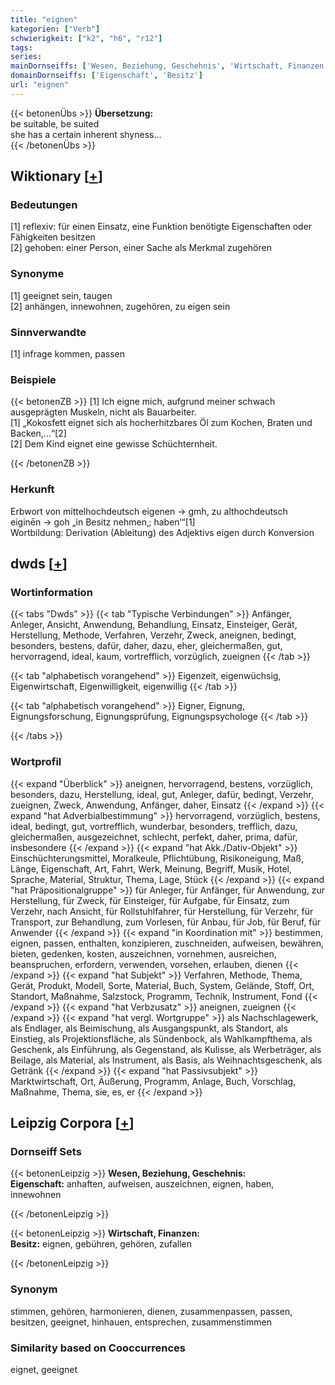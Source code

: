 ```yaml
---
title: "eignen"
kategorien: ["Verb"]
schwierigkeit: ["k2", "h6", "r12"]
tags:
series:
mainDornseiffs: ['Wesen, Beziehung, Geschehnis', 'Wirtschaft, Finanzen']
domainDornseiffs: ['Eigenschaft', 'Besitz']
url: "eignen"
---
```


{{< betonenÜbs >}}
**Übersetzung:**  
be suitable, be suited  
she has a certain inherent shyness...  
{{< /betonenÜbs >}}

## Wiktionary [[+](https://de.wiktionary.org/wiki/eignen)]

### Bedeutungen
[1] reflexiv: für einen Einsatz, eine Funktion benötigte Eigenschaften oder Fähigkeiten besitzen  
[2] gehoben: einer Person, einer Sache als Merkmal zugehören  

### Synonyme
[1] geeignet sein, taugen  
[2] anhängen, innewohnen, zugehören, zu eigen sein  

### Sinnverwandte
[1] infrage kommen, passen  

### Beispiele
{{< betonenZB >}}
[1] Ich eigne mich, aufgrund meiner schwach ausgeprägten Muskeln, nicht als Bauarbeiter.  
[1] „Kokosfett eignet sich als hocherhitzbares Öl zum Kochen, Braten und Backen,...“[2]  
[2] Dem Kind eignet eine gewisse Schüchternheit.  

{{< /betonenZB >}}
### Herkunft
Erbwort von mittelhochdeutsch eigenen → gmh, zu althochdeutsch eiginēn → goh „in Besitz nehmen‚; haben‘“[1]  
Wortbildung: Derivation (Ableitung) des Adjektivs eigen durch Konversion  



## dwds [[+](https://www.dwds.de/wb/eignen)]

### Wortinformation
{{< tabs "Dwds" >}}
{{< tab "Typische Verbindungen" >}}
Anfänger, Anleger, Ansicht, Anwendung, Behandlung, Einsatz, Einsteiger, Gerät, Herstellung, Methode, Verfahren, Verzehr, Zweck, aneignen, bedingt, besonders, bestens, dafür, daher, dazu, eher, gleichermaßen, gut, hervorragend, ideal, kaum, vortrefflich, vorzüglich, zueignen
{{< /tab >}}

{{< tab "alphabetisch vorangehend" >}}
Eigenzeit, eigenwüchsig, Eigenwirtschaft, Eigenwilligkeit, eigenwillig
{{< /tab >}}

{{< tab "alphabetisch vorangehend" >}}
Eigner, Eignung, Eignungsforschung, Eignungsprüfung, Eignungspsychologe
{{< /tab >}}

{{< /tabs >}}

### Wortprofil
{{< expand "Überblick" >}} aneignen, hervorragend, bestens, vorzüglich, besonders, dazu, Herstellung, ideal, gut, Anleger, dafür, bedingt, Verzehr, zueignen, Zweck, Anwendung, Anfänger, daher, Einsatz {{< /expand >}}
{{< expand "hat Adverbialbestimmung" >}} hervorragend, vorzüglich, bestens, ideal, bedingt, gut, vortrefflich, wunderbar, besonders, trefflich, dazu, gleichermaßen, ausgezeichnet, schlecht, perfekt, daher, prima, dafür, insbesondere {{< /expand >}}
{{< expand "hat Akk./Dativ-Objekt" >}} Einschüchterungsmittel, Moralkeule, Pflichtübung, Risikoneigung, Maß, Länge, Eigenschaft, Art, Fahrt, Werk, Meinung, Begriff, Musik, Hotel, Sprache, Material, Struktur, Thema, Lage, Stück {{< /expand >}}
{{< expand "hat Präpositionalgruppe" >}} für Anleger, für Anfänger, für Anwendung, zur Herstellung, für Zweck, für Einsteiger, für Aufgabe, für Einsatz, zum Verzehr, nach Ansicht, für Rollstuhlfahrer, für Herstellung, für Verzehr, für Transport, zur Behandlung, zum Vorlesen, für Anbau, für Job, für Beruf, für Anwender {{< /expand >}}
{{< expand "in Koordination mit" >}} bestimmen, eignen, passen, enthalten, konzipieren, zuschneiden, aufweisen, bewähren, bieten, gedenken, kosten, auszeichnen, vornehmen, ausreichen, beanspruchen, erfordern, verwenden, vorsehen, erlauben, dienen {{< /expand >}}
{{< expand "hat Subjekt" >}} Verfahren, Methode, Thema, Gerät, Produkt, Modell, Sorte, Material, Buch, System, Gelände, Stoff, Ort, Standort, Maßnahme, Salzstock, Programm, Technik, Instrument, Fond {{< /expand >}}
{{< expand "hat Verbzusatz" >}} aneignen, zueignen {{< /expand >}}
{{< expand "hat vergl. Wortgruppe" >}} als Nachschlagewerk, als Endlager, als Beimischung, als Ausgangspunkt, als Standort, als Einstieg, als Projektionsfläche, als Sündenbock, als Wahlkampfthema, als Geschenk, als Einführung, als Gegenstand, als Kulisse, als Werbeträger, als Beilage, als Material, als Instrument, als Basis, als Weihnachtsgeschenk, als Getränk {{< /expand >}}
{{< expand "hat Passivsubjekt" >}} Marktwirtschaft, Ort, Äußerung, Programm, Anlage, Buch, Vorschlag, Maßnahme, Thema, sie, es, er {{< /expand >}}

## Leipzig Corpora [[+](https://corpora.uni-leipzig.de/en/res?word=eignen&corpusId=deu_newscrawl-public_2018)]

### Dornseiff Sets
{{< betonenLeipzig >}}
**Wesen, Beziehung, Geschehnis:**  
**Eigenschaft:** anhaften, aufweisen, auszeichnen, eignen, haben, innewohnen  

{{< /betonenLeipzig >}}


{{< betonenLeipzig >}}
**Wirtschaft, Finanzen:**  
**Besitz:** eignen, gebühren, gehören, zufallen  

{{< /betonenLeipzig >}}

### Synonym
stimmen, gehören, harmonieren, dienen, zusammenpassen, passen, besitzen, geeignet, hinhauen, entsprechen, zusammenstimmen


### Similarity based on Cooccurrences
eignet, geeignet

